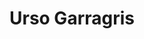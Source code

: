 ---
layout: ../../../../layouts/LayoutMDAdanics.astro
title: Urso Garragris
category: Creature
description: Pesado, pero muy rapido
race: Bearskin
specie: GrayClaws
image: https://placehold.co/350x250
---
